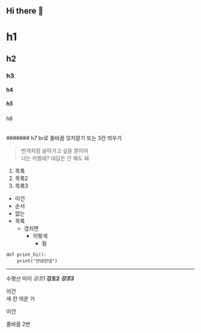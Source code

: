 ## Hi there 👋
# h1
## h2
### h3
#### h4
##### h5
###### h6
####### h7
br로 줄바꿈 잊지말기 또는 3칸 띄우기
>번개처럼 살아가고 싶을 뿐이야   
>너는 어쩔래? 대답은 안 해도 돼
1. 목록
2. 목록2
3. 목록3
* 이건
* 순서
* 없는
* 목록
  * 겹치면
    * 이렇게
      * 됨
```
def print_hi():
    print("안녕안녕")
```
***
수평선 따이
*강조1*
**강조2**
***강조3***

이건   
세 칸 띄운 거

이건

줄바꿈 2번
